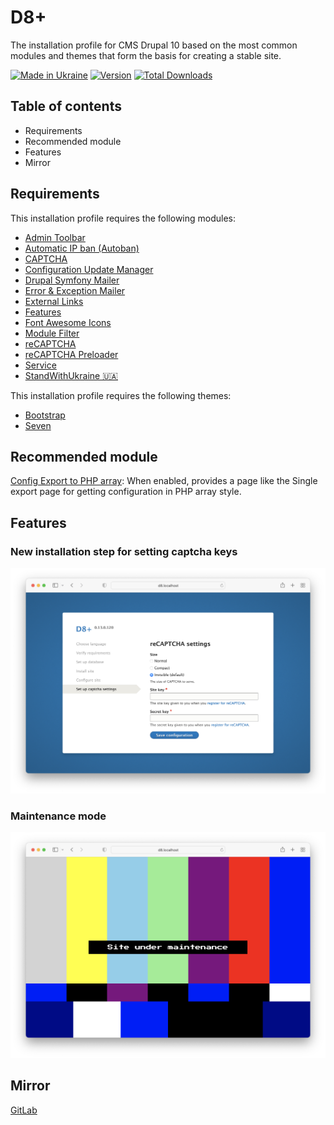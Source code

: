 # D8+

The installation profile for CMS Drupal 10 based on the most common modules and
themes that form the basis for creating a stable site.

[![Made in Ukraine](https://img.shields.io/badge/made_in-ukraine-ffd500.svg?labelColor=005bbb)](https://supportukrainenow.org)
[![Version](http://poser.pugx.org/lexhouk/d8/version)](https://packagist.org/packages/lexhouk/d8)
[![Total Downloads](http://poser.pugx.org/lexhouk/d8/downloads)](https://packagist.org/packages/lexhouk/d8)


## Table of contents

- Requirements
- Recommended module
- Features
- Mirror


## Requirements

This installation profile requires the following modules:

- [Admin Toolbar](https://www.drupal.org/project/admin_toolbar)
- [Automatic IP ban (Autoban)](https://www.drupal.org/project/autoban)
- [CAPTCHA](https://www.drupal.org/project/captcha)
- [Configuration Update Manager](https://www.drupal.org/project/config_update)
- [Drupal Symfony Mailer](https://www.drupal.org/project/symfony_mailer)
- [Error & Exception Mailer](https://www.drupal.org/project/exception_mailer)
- [External Links](https://www.drupal.org/project/extlink)
- [Features](https://www.drupal.org/project/features)
- [Font Awesome Icons](https://www.drupal.org/project/fontawesome)
- [Module Filter](https://www.drupal.org/project/module_filter)
- [reCAPTCHA](https://www.drupal.org/project/recaptcha)
- [reCAPTCHA Preloader](https://www.drupal.org/project/recaptcha_preloader)
- [Service](https://www.drupal.org/project/service)
- [StandWithUkraine 🇺🇦](https://www.drupal.org/project/standwithukraine)

This installation profile requires the following themes:

- [Bootstrap](https://www.drupal.org/project/bootstrap)
- [Seven](https://www.drupal.org/project/seven)


## Recommended module

[Config Export to PHP array](https://www.drupal.org/project/config2php): When
enabled, provides a page like the Single export page for getting configuration
in PHP array style.


## Features

### New installation step for setting captcha keys

![captcha](images/captcha.png "captcha")

### Maintenance mode

![maintenance](images/maintenance.png "maintenance")


## Mirror

[GitLab](https://gitlab.com/chmez/d8)
